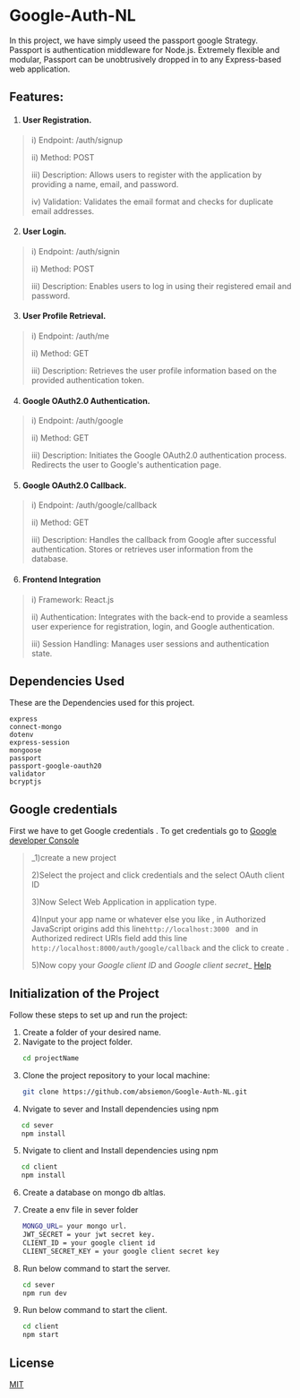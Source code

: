 # Google-Auth-NL

In this project, we have simply useed the passport google Strategy.
Passport is authentication middleware for Node.js. Extremely flexible and modular, Passport can be unobtrusively dropped in to any Express-based web application.

## Features:
1. #### User Registration.
  > i) Endpoint: /auth/signup
> 
> ii) Method: POST
> 
> iii) Description: Allows users to register with the application by providing a name, email, and password.
> 
> iv) Validation: Validates the email format and checks for duplicate email addresses.
2. #### User Login.
> i) Endpoint: /auth/signin
> 
> ii) Method: POST
>  
> iii) Description: Enables users to log in using their registered email and password.
> 
3.  ####  User Profile Retrieval.
> i) Endpoint: /auth/me
> 
> ii) Method: GET
> 
> iii) Description: Retrieves the user profile information based on the provided authentication token.
>
4. ####  Google OAuth2.0 Authentication.
> i) Endpoint: /auth/google
> 
> ii) Method: GET
> 
> iii) Description: Initiates the Google OAuth2.0 authentication process. Redirects the user to Google's authentication page.
>
5. ####  Google OAuth2.0 Callback.
> i) Endpoint: /auth/google/callback
>
> ii) Method: GET
>
> iii) Description: Handles the callback from Google after successful authentication. Stores or retrieves user information from the database.

6. #### Frontend Integration
> i) Framework: React.js
> 
> ii) Authentication: Integrates with the back-end to provide a seamless user experience for registration, login, and Google authentication.
> 
> iii) Session Handling: Manages user sessions and authentication state.
>
## Dependencies Used

These are the Dependencies used for this project.
```
express
connect-mongo
dotenv
express-session
mongoose
passport
passport-google-oauth20
validator
bcryptjs
```

## Google credentials 
First we have to get Google credentials .
To get credentials go to [Google developer Console](https://console.developers.google.com/) 

>_1)create a new project 
>
>2)Select the project and click credentials and the select OAuth client ID
>
>3)Now Select Web Application in application type. 
>
>4)Input your app name or whatever else you like , in Authorized JavaScript origins add this line`http://localhost:3000 ` and in Authorized redirect URIs field add this line ` http://localhost:8000/auth/google/callback `  and the click to create . 
>
>5)Now copy your *Google client ID* and *Google client secret*_
[Help](https://developers.google.com/adwords/api/docs/guides/authentication)

## Initialization of the Project

Follow these steps to set up and run the project:
1. Create a folder of your desired name.
2. Navigate to the project folder.
   ```bash
   cd projectName
   ```
3. Clone the project repository to your local machine:
   ```bash
   git clone https://github.com/absiemon/Google-Auth-NL.git
   ```
4. Nvigate to sever and Install dependencies using npm
```bash
   cd sever
   npm install
   ```
5. Nvigate to client and Install dependencies using npm
```bash
   cd client
   npm install
   ```
6. Create a database on mongo db altlas.
   
7. Create a env file in sever folder
   ```bash
   MONGO_URL= your mongo url.
   JWT_SECRET = your jwt secret key.
   CLIENT_ID = your google client id
   CLIENT_SECRET_KEY = your google client secret key
   ```
8. Run below command to start the server.
   ```bash
   cd sever
   npm run dev
   ```
9. Run below command to start the client.
   ```bash
   cd client
   npm start
   ```

## License

[MIT](https://choosealicense.com/licenses/mit/)
